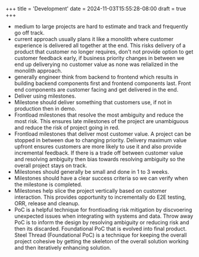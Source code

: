 +++
title = 'Development'
date = 2024-11-03T15:55:28-08:00
draft = true
+++
* medium to large projects are hard to estimate and track and frequently go off track.
* current approach usually plans it like a monolith where customer experience is delivered all together at the end. This risks delivery of a product that customer no longer requires, don't not provide option to get customer feedback early, if business priority changes in between we end up deliverying no customer value as none was relialized in the monolith approach.
* generally engineer think from backend to frontend which results in building backend components first and frontend components last. Front end components are customer facing and get delivered in the end.
* Deliver using milestones.
* Milestone should deliver something that customers use, if not in production then in demo.
* Frontload milestones that resolve the most ambiguity and reduce the most risk. This ensures late milestones of the project are unambiguous and reduce the risk of project going in red.
* Frontload milestones that deliver most customer value. A project can be stopped in between due to changing priority. Delivery maximum value upfront ensures customers are more likely to use it and also provide incremental feedback. If there is a trade off between customer value and resolving ambiguity then bias towards resolving ambiguity so the overall project stays on track.
* Milestones should generally be small and done in 1 to 3 weeks.
* Milestones should have a clear success criteria so we can verify when the milestone is completed.
* Milestones help slice the project vertically based on customer interaction. This provides opportunity to incrementally do E2E testing, ORR, release and cleanup.
* PoC is a helpful technique for frontloading risk mitigation by discvoering unexpected issues when integrating with systems and data. Throw away PoC is to inform the design by resolving ambiguity or reducing risk and then its discarded. Foundational PoC that is evolved into final product. Steel Thread (Foundational PoC) is a technique for keeping the overall project cohesive by getting the skeleton of the overall solution working and then iteratively enhancing solution.
